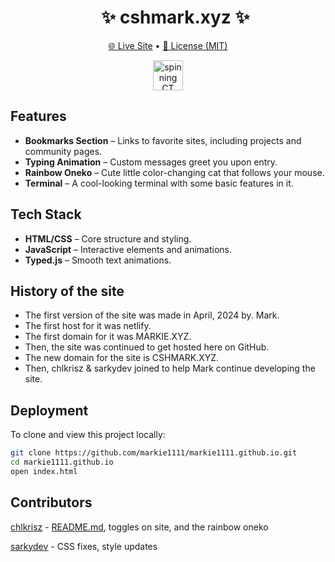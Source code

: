 <div id="user-content-toc">
  <ul align="center">
    <summary>
    <h1>✨ cshmark.xyz ✨</h1>
    </summary>
  </ul>
</div>

<div align=center>

[🌐 Live Site](https://cshmark.xyz) • [📄 License (MIT)](LICENSE)

<img src="assets/pfp.gif" width=48px alt="spinning CT">

</div>

## Features
- **Bookmarks Section** – Links to favorite sites, including projects and community pages.
- **Typing Animation** – Custom messages greet you upon entry.
- **Rainbow Oneko** – Cute little color-changing cat that follows your mouse.
- **Terminal** – A cool-looking terminal with some basic features in it.

## Tech Stack
- **HTML/CSS** – Core structure and styling.
- **JavaScript** – Interactive elements and animations.
- **Typed.js** – Smooth text animations.

## History of the site
- The first version of the site was made in April, 2024 by. Mark.
- The first host for it was netlify.
- The first domain for it was MARKIE.XYZ.
- Then, the site was continued to get hosted here on GitHub.
- The new domain for the site is CSHMARK.XYZ.
- Then, chlkrisz & sarkydev joined to help Mark continue developing the site.

## Deployment
To clone and view this project locally:
```bash
git clone https://github.com/markie1111/markie1111.github.io.git
cd markie1111.github.io
open index.html
```

## Contributors
[chlkrisz](https://github.com/chlkrisz) - [README.md](README.md), toggles on site, and the rainbow oneko

[sarkydev](https://github.com/sarkydev) - CSS fixes, style updates
